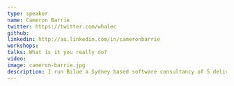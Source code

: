 ```yaml
---
type: speaker
name: Cameron Barrie
twitter: https://twitter.com/whalec
github: 
linkedin: http://au.linkedin.com/in/cameronbarrie
workshops:
talks: What is it you really do?
video: 
image: cameron-barrie.jpg
description: I run Bilue a Sydney based software consultancy of 5 delivering stuff for others. I also run GeekBreakfast Sydney on the 2nd Friday of each month. 
---
```



